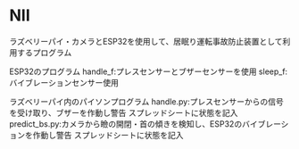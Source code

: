 # NII
ラズベリーパイ・カメラとESP32を使用して、居眠り運転事故防止装置として利用するプログラム

ESP32のプログラム
handle_f:プレスセンサーとブザーセンサーを使用
sleep_f:バイブレーションセンサー使用

ラズベリーパイ内のパイソンプログラム
handle.py:プレスセンサーからの信号を受け取り、ブザーを作動し警告
スプレッドシートに状態を記入
predict_bs.py:カメラから瞼の開閉・首の傾きを検知し、ESP32のバイブレーションを作動し警告
スプレッドシートに状態を記入
